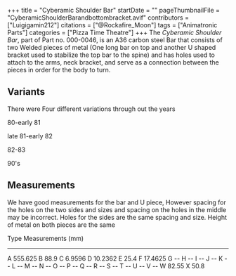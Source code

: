 +++
title = "Cyberamic Shoulder Bar"
startDate = ""
pageThumbnailFile = "CyberamicShoulderBarandbottombracket.avif"
contributors = ["Luigigamin212"]
citations = ["@Rockafire_Moon"]
tags = ["Animatronic Parts"]
categories = ["Pizza Time Theatre"]
+++
The *Cyberamic Shoulder Bar*, part of Part no. 000-0046, is an A36 carbon steel Bar that consists of two Welded pieces of metal (One long bar on top and another U shaped bracket used to stabilize the top bar to the spine) and has holes used to attach to the arms, neck bracket, and serve as a connection between the pieces in order for the body to turn.

## Variants

There were Four different variations through out the years

80-early 81

late 81-early 82

82-83

90's

## Measurements

We have good measurements for the bar and U piece, However spacing for the holes on the two sides and sizes and spacing on the holes in the middle may be incorrect. Holes for the sides are the same spacing and size. Height of metal on both pieces are the same

  Type   Measurements (mm)
  ------ -------------------
  A      555.625
  B      88.9
  C      6.9596
  D      10.2362
  E      25.4
  F      17.4625
  G      --
  H      --
  I      --
  J      --
  K      --
  L      --
  M      --
  N      --
  O      --
  P      --
  Q      --
  R      --
  S      --
  T      --
  U      --
  V      --
  W      82.55
  X      50.8
